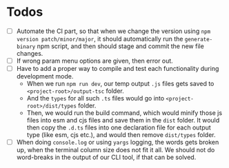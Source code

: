 # Todos

- [ ] Automate the CI part, so that when we change the version using `npm version patch/minor/major`, it should automatically run the `generate-binary` npm script, and then should stage and commit the new file changes.
- [ ] If wrong param menu options are given, then error out.
- [ ] Have to add a proper way to compile and test each functionality during development mode.
  - When we run `npm run dev`, our temp output `.js` files gets saved to `<project-root>/output-tsc` folder.
  - And the `types` for all such `.ts` files would go into `<project-root>/dist/types` folder.
  - Then, we would run the build command, which would minify those js files into esm and cjs files and save them in the `dist` folder. It would then copy the `.d.ts` files into one declaration file for each output type (like esm, cjs etc.), and would then remove `dist/types` folder.
- [ ] When doing `console.log` or using `yargs` logging, the words gets broken up, when the terminal column size does not fit it all. We should not do word-breaks in the output of our CLI tool, if that can be solved.
